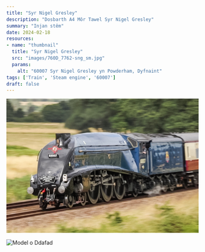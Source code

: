 ```yaml
---
title: "Syr Nigel Gresley"
description: "Dosbarth A4 Môr Tawel Syr Nigel Gresley"
summary: "Injan stêm"
date: 2024-02-18
resources:
- name: "thumbnail"
  title: "Syr Nigel Gresley"
  src: "images/760D_7762-sng_sm.jpg"
  params:
    alt: "60007 Syr Nigel Gresley yn Powderham, Dyfnaint"
tags: ['Train', 'Steam engine', '60007']
draft: false
---
```


![60007 Syr Nigel Gresley yn Powderham, Dyfnaint](images/760D_7762-sng.jpg "Syr Nigel Gresley")

![Model o Ddafad](/images/sheep.jpg "Defaid")